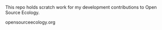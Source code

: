 This repo holds scratch work for my development contributions to Open Source Ecology.

opensourceecology.org
